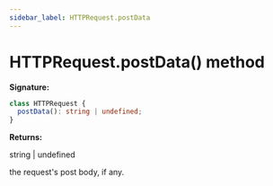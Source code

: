 ```yaml
---
sidebar_label: HTTPRequest.postData
---
```


# HTTPRequest.postData() method

**Signature:**

```typescript
class HTTPRequest {
  postData(): string | undefined;
}
```

**Returns:**

string \| undefined

the request's post body, if any.
